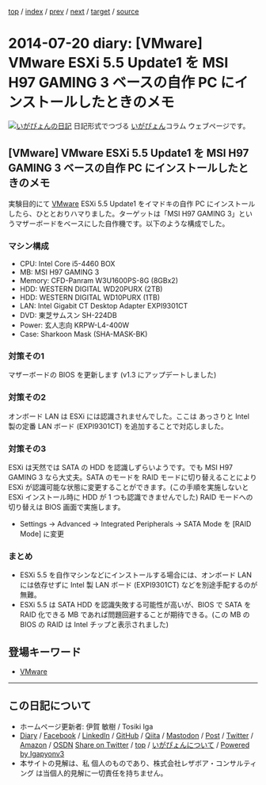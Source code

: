 [top](../index.html) 
 / [index](index.html) 
 / [prev](ig140719.html) 
 / [next](ig140721.html) 
 / [target](https://www.igapyon.jp/igapyon/diary/2014/ig140720.html) 
 / [source](https://github.com/igapyon/diary/blob/master/2014/ig140720.src.md) 

2014-07-20 diary: [VMware] VMware ESXi 5.5 Update1 を MSI H97 GAMING 3 ベースの自作 PC にインストールしたときのメモ
=====================================================================================================
[![いがぴょんの日記](https://www.igapyon.jp/igapyon/diary/images/iga200306s.jpg "いがぴょん")](https://www.igapyon.jp/igapyon/diary/memo/memoigapyon.html) 日記形式でつづる [いがぴょん](https://www.igapyon.jp/igapyon/diary/memo/memoigapyon.html)コラム ウェブページです。

## [VMware] VMware ESXi 5.5 Update1 を MSI H97 GAMING 3 ベースの自作 PC にインストールしたときのメモ

実験目的にて [VMware](../keyword/vmware.html) ESXi 5.5 Update1 をイマドキの自作 PC にインストールしたら、ひととおりハマりました。ターゲットは「MSI H97 GAMING 3」というマザーボードをベースにした自作機です。以下のような構成でした。

### マシン構成


* CPU: Intel Core i5-4460 BOX
* MB: MSI H97 GAMING 3
* Memory: CFD-Panram  W3U1600PS-8G (8GBx2)
* HDD: WESTERN DIGITAL WD20PURX (2TB)
* HDD: WESTERN DIGITAL WD10PURX (1TB)
* LAN: Intel Gigabit CT Desktop Adapter EXPI9301CT
* DVD: 東芝サムスン SH-224DB
* Power: 玄人志向 KRPW-L4-400W
* Case: Sharkoon Mask (SHA-MASK-BK)



### 対策その1

マザーボードの BIOS を更新します (v1.3 にアップデートしました)


### 対策その2

オンボード LAN は ESXi には認識されませんでした。ここは あっさりと Intel 製の定番 LAN ボード (EXPI9301CT) を追加することで対応しました。


### 対策その3

ESXi は天然では SATA の HDD を認識しずらいようです。でも MSI H97 GAMING 3 なら大丈夫。SATA のモードを RAID モードに切り替えることにより ESXi が認識可能な状態に変更することができます。(この手順を実施しないと ESXi インストール時に HDD が 1 つも認識できませんでした) RAID モードへの切り替えは BIOS 画面で実施します。

* Settings -> Advanced -> Integrated Peripherals -> SATA Mode を [RAID Mode] に変更



### まとめ


* ESXi 5.5 を自作マシンなどにインストールする場合には、オンボード LAN には依存せずに Intel 製 LAN ボード (EXPI9301CT) などを別途手配するのが無難。
* ESXi 5.5 は SATA HDD を認識失敗する可能性が高いが、BIOS で SATA を RAID 化できる MB であれば問題回避することが期待できる。(この MB の BIOS の RAID は Intel チップと表示されました)

## 登場キーワード

* [VMware](../keyword/vmware.html)

----------------------------------------------------------------------------------------------------

## この日記について

* ホームページ更新者: 伊賀 敏樹 / Tosiki Iga
* [Diary](https://www.igapyon.jp/igapyon/diary/) / [Facebook](https://www.facebook.com/igapyon) / [LinkedIn](https://www.linkedin.com/in/toshikiiga) / [GitHub](https://github.com/igapyon) / [Qiita](https://qiita.com/igapyon) / [Mastodon](https://social.vivaldi.net/@igapyon) / [Post](https://post.news/igapyon) / [Twitter](https://twitter.com/ToshikiIga) / [Amazon](https://www.amazon.co.jp/%E4%BC%8A%E8%B3%80-%E6%95%8F%E6%A8%B9/e/B004LTQWCQ) / [OSDN](https://ja.osdn.net/users/iga/)
[Share on Twitter](https://twitter.com/intent/tweet?hashtags=igapyon%2Cdiary%2C%E3%81%84%E3%81%8C%E3%81%B4%E3%82%87%E3%82%93%2CVMware&text=%5BVMware%5D+VMware+ESXi+5.5+Update1+%E3%82%92+MSI+H97+GAMING+3+%E3%83%99%E3%83%BC%E3%82%B9%E3%81%AE%E8%87%AA%E4%BD%9C+PC+%E3%81%AB%E3%82%A4%E3%83%B3%E3%82%B9%E3%83%88%E3%83%BC%E3%83%AB%E3%81%97%E3%81%9F%E3%81%A8%E3%81%8D%E3%81%AE%E3%83%A1%E3%83%A2&url=https%3A%2F%2Fwww.igapyon.jp%2Figapyon%2Fdiary%2F2014%2Fig140720.html) / [top](../index.html) / [いがぴょんについて](https://www.igapyon.jp/igapyon/diary/memo/memoigapyon.html) / [Powered by Igapyonv3](https://github.com/igapyon/igapyonv3)
* 本サイトの見解は、私 個人のものであり、株式会社レザボア・コンサルティング は当個人的見解に一切責任を持ちません。 
